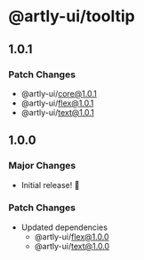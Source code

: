 # @artly-ui/tooltip

## 1.0.1

### Patch Changes

- @artly-ui/core@1.0.1
- @artly-ui/flex@1.0.1
- @artly-ui/text@1.0.1

## 1.0.0

### Major Changes

- Initial release! 🎉

### Patch Changes

- Updated dependencies
  - @artly-ui/flex@1.0.0
  - @artly-ui/text@1.0.0
